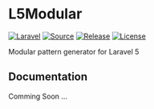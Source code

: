 # L5Modular
[![Laravel](https://img.shields.io/badge/laravel-5-orange.svg?style=flat-square)](http://laravel.com)
[![Source](https://img.shields.io/badge/source-Artem_Schander-blue.svg?style=flat-square)](https://github.com/Artem-Schander/L5Modular)
[![Release](https://img.shields.io/github/release/qubyte/rubidium.svg?style=flat-square)]()
[![License](http://img.shields.io/badge/license-MIT-brightgreen.svg?style=flat-square)](https://tldrlegal.com/license/mit-license)

Modular pattern generator for Laravel 5

Documentation
-------------
Comming Soon ...
